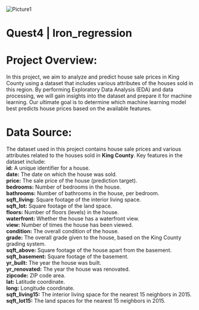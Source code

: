 
![Picture1](https://github.com/Negar86/Quest4-Iron_regression/assets/160590005/01b08b50-c719-42c5-9861-57977bb8c75f)

# Quest4 | Iron_regression

# Project Overview:
In this project, we aim to analyze and predict house sale prices in King County using a dataset that includes various attributes of the houses sold in this region. By performing Exploratory Data Analysis (EDA) and data processing, we will gain insights into the dataset and prepare it for machine learning. Our ultimate goal is to determine which machine learning model best predicts house prices based on the available features.

# Data Source:
The dataset used in this project contains house sale prices and various attributes related to the houses sold in **King County**. Key features in the dataset include:  
**id:** A unique identifier for a house.  
**date:** The date on which the house was sold.  
**price:** The sale price of the house (prediction target).  
**bedrooms:** Number of bedrooms in the house.  
**bathrooms:** Number of bathrooms in the house, per bedroom.  
**sqft_living:** Square footage of the interior living space.  
**sqft_lot:** Square footage of the land space.  
**floors:** Number of floors (levels) in the house.  
**waterfront:** Whether the house has a waterfront view.  
**view:** Number of times the house has been viewed.  
**condition:** The overall condition of the house.  
**grade:** The overall grade given to the house, based on the King County grading system.  
**sqft_above:** Square footage of the house apart from the basement.  
**sqft_basement:** Square footage of the basement.  
**yr_built:** The year the house was built.  
**yr_renovated:** The year the house was renovated.  
**zipcode:** ZIP code area.  
**lat:** Latitude coordinate.  
**long:** Longitude coordinate.  
**sqft_living15:** The interior living space for the nearest 15 neighbors in 2015.  
**sqft_lot15:** The land spaces for the nearest 15 neighbors in 2015.  
